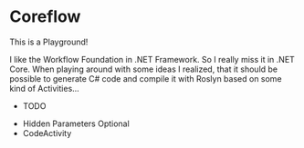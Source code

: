 # Coreflow

This is a Playground!

I like the Workflow Foundation in .NET Framework. So I really miss it in .NET Core.
When playing around with some ideas I realized, that it should be possible to generate C# code and compile it with
Roslyn based on some kind of Activities...

* TODO
 - Hidden Parameters Optional
 - CodeActivity<T>